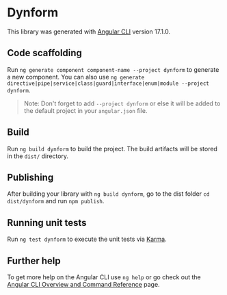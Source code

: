 # Dynform

This library was generated with [Angular CLI](https://github.com/angular/angular-cli) version 17.1.0.

## Code scaffolding

Run `ng generate component component-name --project dynform` to generate a new component. You can also use `ng generate directive|pipe|service|class|guard|interface|enum|module --project dynform`.
> Note: Don't forget to add `--project dynform` or else it will be added to the default project in your `angular.json` file. 

## Build

Run `ng build dynform` to build the project. The build artifacts will be stored in the `dist/` directory.

## Publishing

After building your library with `ng build dynform`, go to the dist folder `cd dist/dynform` and run `npm publish`.

## Running unit tests

Run `ng test dynform` to execute the unit tests via [Karma](https://karma-runner.github.io).

## Further help

To get more help on the Angular CLI use `ng help` or go check out the [Angular CLI Overview and Command Reference](https://angular.io/cli) page.
